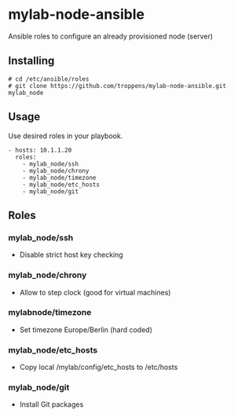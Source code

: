 # mylab-node-ansible
Ansible roles to configure an already provisioned node (server)


## Installing

```
# cd /etc/ansible/roles
# git clone https://github.com/troppens/mylab-node-ansible.git mylab_node
```


## Usage

Use desired roles in your playbook.

```
- hosts: 10.1.1.20
  roles:
    - mylab_node/ssh
    - mylab_node/chrony
    - mylab_node/timezone
    - mylab_node/etc_hosts
    - mylab_node/git
```


## Roles

### mylab_node/ssh
* Disable strict host key checking

### mylab_node/chrony
* Allow to step clock (good for virtual machines) 

### mylabnode/timezone
* Set timezone Europe/Berlin (hard coded) 

### mylab_node/etc_hosts
* Copy local /mylab/config/etc_hosts to /etc/hosts

### mylab_node/git
* Install Git packages
